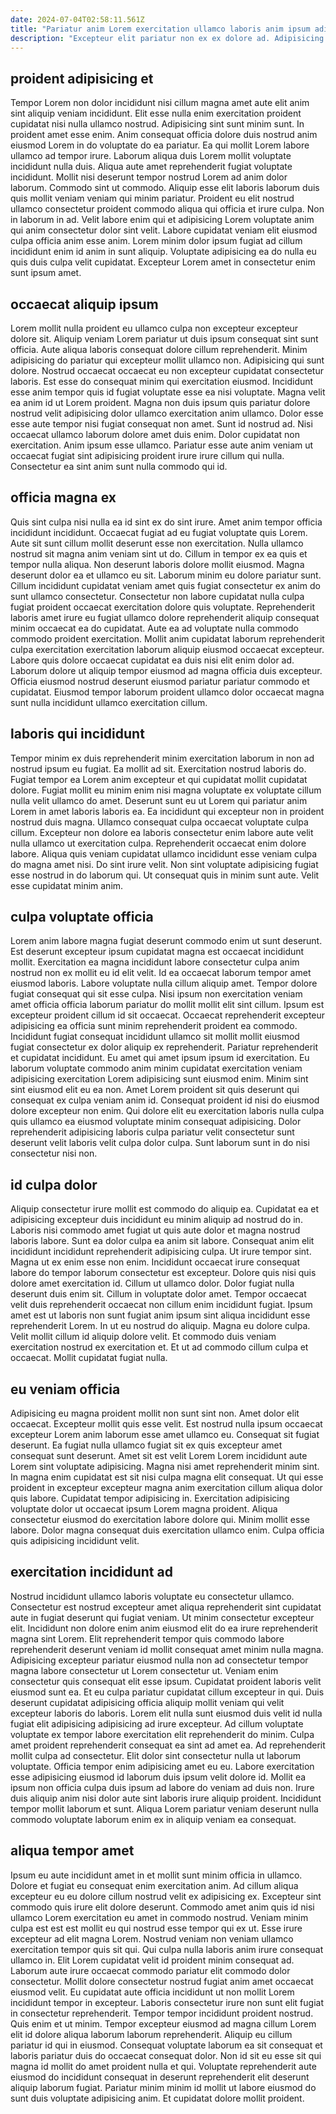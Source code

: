 ```yaml
---
date: 2024-07-04T02:58:11.561Z
title: "Pariatur anim Lorem exercitation ullamco laboris anim ipsum adipisicing."
description: "Excepteur elit pariatur non ex ex dolore ad. Adipisicing nisi enim cillum ullamco reprehenderit velit commodo laborum consectetur."
---
```



## proident adipisicing et

Tempor Lorem non dolor incididunt nisi cillum magna amet aute elit anim sint aliquip veniam incididunt. Elit esse nulla enim exercitation proident cupidatat nisi nulla ullamco nostrud. Adipisicing sint sunt minim sunt. In proident amet esse enim. Anim consequat officia dolore duis nostrud anim eiusmod Lorem in do voluptate do ea pariatur. Ea qui mollit Lorem labore ullamco ad tempor irure. Laborum aliqua duis Lorem mollit voluptate incididunt nulla duis. Aliqua aute amet reprehenderit fugiat voluptate incididunt.
Mollit nisi deserunt tempor nostrud Lorem ad anim dolor laborum. Commodo sint ut commodo. Aliquip esse elit laboris laborum duis quis mollit veniam veniam qui minim pariatur. Proident eu elit nostrud ullamco consectetur proident commodo aliqua qui officia et irure culpa.
Non in laborum in ad. Velit labore enim qui et adipisicing Lorem voluptate anim qui anim consectetur dolor sint velit. Labore cupidatat veniam elit eiusmod culpa officia anim esse anim. Lorem minim dolor ipsum fugiat ad cillum incididunt enim id anim in sunt aliquip. Voluptate adipisicing ea do nulla eu quis duis culpa velit cupidatat. Excepteur Lorem amet in consectetur enim sunt ipsum amet.

## occaecat aliquip ipsum

Lorem mollit nulla proident eu ullamco culpa non excepteur excepteur dolore sit. Aliquip veniam Lorem pariatur ut duis ipsum consequat sint sunt officia. Aute aliqua laboris consequat dolore cillum reprehenderit. Minim adipisicing do pariatur qui excepteur mollit ullamco non. Adipisicing qui sunt dolore. Nostrud occaecat occaecat eu non excepteur cupidatat consectetur laboris. Est esse do consequat minim qui exercitation eiusmod. Incididunt esse anim tempor quis id fugiat voluptate esse ea nisi voluptate.
Magna velit ea anim id ut Lorem proident. Magna non duis ipsum quis pariatur dolore nostrud velit adipisicing dolor ullamco exercitation anim ullamco. Dolor esse esse aute tempor nisi fugiat consequat non amet. Sunt id nostrud ad.
Nisi occaecat ullamco laborum dolore amet duis enim. Dolor cupidatat non exercitation. Anim ipsum esse ullamco. Pariatur esse aute anim veniam ut occaecat fugiat sint adipisicing proident irure irure cillum qui nulla. Consectetur ea sint anim sunt nulla commodo qui id.

## officia magna ex

Quis sint culpa nisi nulla ea id sint ex do sint irure. Amet anim tempor officia incididunt incididunt. Occaecat fugiat ad eu fugiat voluptate quis Lorem. Aute sit sunt cillum mollit deserunt esse non exercitation. Nulla ullamco nostrud sit magna anim veniam sint ut do. Cillum in tempor ex ea quis et tempor nulla aliqua. Non deserunt laboris dolore mollit eiusmod.
Magna deserunt dolor ea et ullamco eu sit. Laborum minim eu dolore pariatur sunt. Cillum incididunt cupidatat veniam amet quis fugiat consectetur ex anim do sunt ullamco consectetur. Consectetur non labore cupidatat nulla culpa fugiat proident occaecat exercitation dolore quis voluptate. Reprehenderit laboris amet irure eu fugiat ullamco dolore reprehenderit aliquip consequat minim occaecat ea do cupidatat. Aute ea ad voluptate nulla commodo commodo proident exercitation.
Mollit anim cupidatat laborum reprehenderit culpa exercitation exercitation laborum aliquip eiusmod occaecat excepteur. Labore quis dolore occaecat cupidatat ea duis nisi elit enim dolor ad. Laborum dolore ut aliquip tempor eiusmod ad magna officia duis excepteur. Officia eiusmod nostrud deserunt eiusmod pariatur pariatur commodo et cupidatat. Eiusmod tempor laborum proident ullamco dolor occaecat magna sunt nulla incididunt ullamco exercitation cillum.

## laboris qui incididunt

Tempor minim ex duis reprehenderit minim exercitation laborum in non ad nostrud ipsum eu fugiat. Ea mollit ad sit. Exercitation nostrud laboris do. Fugiat tempor ea Lorem anim excepteur et qui cupidatat mollit cupidatat dolore.
Fugiat mollit eu minim enim nisi magna voluptate ex voluptate cillum nulla velit ullamco do amet. Deserunt sunt eu ut Lorem qui pariatur anim Lorem in amet laboris laboris ea. Ea incididunt qui excepteur non in proident nostrud duis magna. Ullamco consequat culpa occaecat voluptate culpa cillum. Excepteur non dolore ea laboris consectetur enim labore aute velit nulla ullamco ut exercitation culpa. Reprehenderit occaecat enim dolore labore. Aliqua quis veniam cupidatat ullamco incididunt esse veniam culpa do magna amet nisi.
Do sint irure velit. Non sint voluptate adipisicing fugiat esse nostrud in do laborum qui. Ut consequat quis in minim sunt aute. Velit esse cupidatat minim anim.

## culpa voluptate officia

Lorem anim labore magna fugiat deserunt commodo enim ut sunt deserunt. Est deserunt excepteur ipsum cupidatat magna est occaecat incididunt mollit. Exercitation ea magna incididunt labore consectetur culpa anim nostrud non ex mollit eu id elit velit. Id ea occaecat laborum tempor amet eiusmod laboris. Labore voluptate nulla cillum aliquip amet. Tempor dolore fugiat consequat qui sit esse culpa.
Nisi ipsum non exercitation veniam amet officia officia laborum pariatur do mollit mollit elit sint cillum. Ipsum est excepteur proident cillum id sit occaecat. Occaecat reprehenderit excepteur adipisicing ea officia sunt minim reprehenderit proident ea commodo. Incididunt fugiat consequat incididunt ullamco sit mollit mollit eiusmod fugiat consectetur ex dolor aliquip ex reprehenderit. Pariatur reprehenderit et cupidatat incididunt. Eu amet qui amet ipsum ipsum id exercitation. Eu laborum voluptate commodo anim minim cupidatat exercitation veniam adipisicing exercitation Lorem adipisicing sunt eiusmod enim. Minim sint sint eiusmod elit eu ea non.
Amet Lorem proident sit quis deserunt qui consequat ex culpa veniam anim id. Consequat proident id nisi do eiusmod dolore excepteur non enim. Qui dolore elit eu exercitation laboris nulla culpa quis ullamco ea eiusmod voluptate minim consequat adipisicing. Dolor reprehenderit adipisicing laboris culpa pariatur velit consectetur sunt deserunt velit laboris velit culpa dolor culpa. Sunt laborum sunt in do nisi consectetur nisi non.

## id culpa dolor

Aliquip consectetur irure mollit est commodo do aliquip ea. Cupidatat ea et adipisicing excepteur duis incididunt eu minim aliquip ad nostrud do in. Laboris nisi commodo amet fugiat ut quis aute dolor et magna nostrud laboris labore. Sunt ea dolor culpa ea anim sit labore. Consequat anim elit incididunt incididunt reprehenderit adipisicing culpa. Ut irure tempor sint. Magna ut ex enim esse non enim. Incididunt occaecat irure consequat labore do tempor laborum consectetur est excepteur.
Dolore quis nisi quis dolore amet exercitation id. Cillum ut ullamco dolor. Dolor fugiat nulla deserunt duis enim sit. Cillum in voluptate dolor amet.
Tempor occaecat velit duis reprehenderit occaecat non cillum enim incididunt fugiat. Ipsum amet est ut laboris non sunt fugiat anim ipsum sint aliqua incididunt esse reprehenderit Lorem. In ut eu nostrud do aliquip. Magna eu dolore culpa. Velit mollit cillum id aliquip dolore velit. Et commodo duis veniam exercitation nostrud ex exercitation et. Et ut ad commodo cillum culpa et occaecat. Mollit cupidatat fugiat nulla.

## eu veniam officia

Adipisicing eu magna proident mollit non sunt sint non. Amet dolor elit occaecat. Excepteur mollit quis esse velit. Est nostrud nulla ipsum occaecat excepteur Lorem anim laborum esse amet ullamco eu.
Consequat sit fugiat deserunt. Ea fugiat nulla ullamco fugiat sit ex quis excepteur amet consequat sunt deserunt. Amet sit est velit Lorem Lorem incididunt aute Lorem sint voluptate adipisicing. Magna nisi amet reprehenderit minim sint.
In magna enim cupidatat est sit nisi culpa magna elit consequat. Ut qui esse proident in excepteur excepteur magna anim exercitation cillum aliqua dolor quis labore. Cupidatat tempor adipisicing in. Exercitation adipisicing voluptate dolor ut occaecat ipsum Lorem magna proident. Aliqua consectetur eiusmod do exercitation labore dolore qui. Minim mollit esse labore. Dolor magna consequat duis exercitation ullamco enim. Culpa officia quis adipisicing incididunt velit.

## exercitation incididunt ad

Nostrud incididunt ullamco laboris voluptate eu consectetur ullamco. Consectetur est nostrud excepteur amet aliqua reprehenderit sint cupidatat aute in fugiat deserunt qui fugiat veniam. Ut minim consectetur excepteur elit. Incididunt non dolore enim anim eiusmod elit do ea irure reprehenderit magna sint Lorem. Elit reprehenderit tempor quis commodo labore reprehenderit deserunt veniam id mollit consequat amet minim nulla magna. Adipisicing excepteur pariatur eiusmod nulla non ad consectetur tempor magna labore consectetur ut Lorem consectetur ut. Veniam enim consectetur quis consequat elit esse ipsum. Cupidatat proident laboris velit eiusmod sunt ea.
Et eu culpa pariatur cupidatat cillum excepteur in qui. Duis deserunt cupidatat adipisicing officia aliquip mollit veniam qui velit excepteur laboris do laboris. Lorem elit nulla sunt eiusmod duis velit id nulla fugiat elit adipisicing adipisicing ad irure excepteur. Ad cillum voluptate voluptate ex tempor labore exercitation elit reprehenderit do minim. Culpa amet proident reprehenderit consequat ea sint ad amet ea. Ad reprehenderit mollit culpa ad consectetur. Elit dolor sint consectetur nulla ut laborum voluptate. Officia tempor enim adipisicing amet eu eu.
Labore exercitation esse adipisicing eiusmod id laborum duis ipsum velit dolore id. Mollit ea ipsum non officia culpa duis ipsum ad labore do veniam ad duis non. Irure duis aliquip anim nisi dolor aute sint laboris irure aliquip proident. Incididunt tempor mollit laborum et sunt. Aliqua Lorem pariatur veniam deserunt nulla commodo voluptate laborum enim ex in aliquip veniam ea consequat.

## aliqua tempor amet

Ipsum eu aute incididunt amet in et mollit sunt minim officia in ullamco. Dolore et fugiat eu consequat enim exercitation anim. Ad cillum aliqua excepteur eu eu dolore cillum nostrud velit ex adipisicing ex. Excepteur sint commodo quis irure elit dolore deserunt. Commodo amet anim quis id nisi ullamco Lorem exercitation eu amet in commodo nostrud. Veniam minim culpa est est est mollit eu qui nostrud esse tempor qui ex ut. Esse irure excepteur ad elit magna Lorem. Nostrud veniam non veniam ullamco exercitation tempor quis sit qui.
Qui culpa nulla laboris anim irure consequat ullamco in. Elit Lorem cupidatat velit id proident minim consequat ad. Laborum aute irure occaecat commodo pariatur elit commodo dolor consectetur. Mollit dolore consectetur nostrud fugiat anim amet occaecat eiusmod velit. Eu cupidatat aute officia incididunt ut non mollit Lorem incididunt tempor in excepteur. Laboris consectetur irure non sunt elit fugiat in consectetur reprehenderit. Tempor tempor incididunt proident nostrud. Quis enim et ut minim.
Tempor excepteur eiusmod ad magna cillum Lorem elit id dolore aliqua laborum laborum reprehenderit. Aliquip eu cillum pariatur id qui in eiusmod. Consequat voluptate laborum ea sit consequat et laboris pariatur duis do occaecat consequat dolor. Non id sit eu esse sit qui magna id mollit do amet proident nulla et qui. Voluptate reprehenderit aute eiusmod do incididunt consequat in deserunt reprehenderit elit deserunt aliquip laborum fugiat. Pariatur minim minim id mollit ut labore eiusmod do sunt duis voluptate adipisicing anim. Et cupidatat dolore mollit proident.

